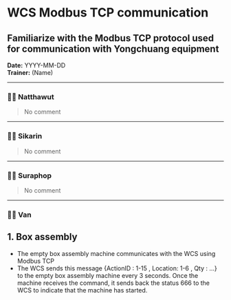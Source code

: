# WCS Modbus TCP communication
## Familiarize with the Modbus TCP protocol used for communication with Yongchuang equipment

**Date:** YYYY-MM-DD  
**Trainer:** (Name)

---

### 🧑‍💻 Natthawut
> No comment


---

### 🧑‍💻 Sikarin
> No comment


---

### 🧑‍💻 Suraphop
> No comment


---

### 🧑‍💻 Van

## 1. Box assembly
- The empty box assembly machine communicates with the WCS using Modbus TCP
- The WCS sends this message {ActionID : 1-15 , Location: 1-6 , Qty : ...} to the empty box assembly machine every 3 seconds. Once the machine receives the command, it sends back the status 666 to the WCS to indicate that the machine has started.
